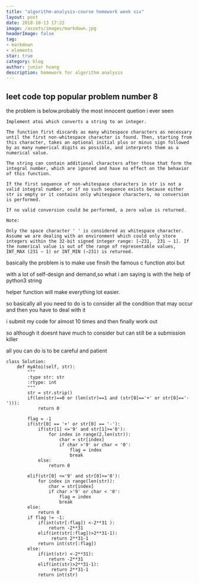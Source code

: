 ```yaml
---
title: "algorithm-analysis-course homework week six"
layout: post
date: 2018-10-13 17:22
image: /assets/images/markdown.jpg
headerImage: false
tag:
- markdown
- elements
star: true
category: blog
author: junior huang
description: homework for algorithm analysis
---
```


## leet code top popular problem number 8


the problem is below.probably the most innocent quetion i ever seen
```
Implement atoi which converts a string to an integer.

The function first discards as many whitespace characters as necessary until the first non-whitespace character is found. Then, starting from this character, takes an optional initial plus or minus sign followed by as many numerical digits as possible, and interprets them as a numerical value.

The string can contain additional characters after those that form the integral number, which are ignored and have no effect on the behavior of this function.

If the first sequence of non-whitespace characters in str is not a valid integral number, or if no such sequence exists because either str is empty or it contains only whitespace characters, no conversion is performed.

If no valid conversion could be performed, a zero value is returned.

Note:

Only the space character ' ' is considered as whitespace character.
Assume we are dealing with an environment which could only store integers within the 32-bit signed integer range: [−231,  231 − 1]. If the numerical value is out of the range of representable values, INT_MAX (231 − 1) or INT_MIN (−231) is returned.
```

basically the problem is to make use finsih the famous c function atoi but

with a lot of self-design and demand,so what i am saying is with the help of python3 string 

helper function will make everything lot easier.

so basically all you need to do is to consider all the condition that may occur and then you have to deal with it

i submit my code for almost 10 times and then finally work out

so although it doesnt have much to consider but can still be a submission killer

all you can do is to be careful and patient






```
class Solution:
    def myAtoi(self, str):
        """
        :type str: str
        :rtype: int
        """
        str = str.strip()
        if(len(str)==0 or (len(str)==1 and (str[0]=='+' or str[0]=='-'))):
            return 0

        flag = -1
        if(str[0] == '+' or str[0] == '-'):
            if(str[1] <='9' and str[1]>='0'):
                for index in range(2,len(str)):
                    char = str[index]
                    if char >'9' or char < '0':
                        flag = index 
                        break
            else:
                return 0

        elif(str[0] <='9' and str[0]>='0'):
            for index in range(len(str)):
                char = str[index]
                if char >'9' or char < '0':
                    flag = index 
                    break
        else:
            return 0
        if flag != -1:
            if(int(str[:flag]) <-2**31 ):
                return -2**31
            elif(int(str[:flag])>2**31-1):
                 return 2**31-1
            return int(str[:flag])
        else:
            if(int(str) <-2**31):
                return -2**31
            elif(int(str)>2**31-1):
                 return 2**31-1
            return int(str)
                
   
```
